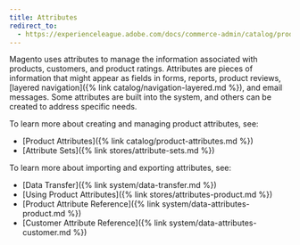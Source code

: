 ```yaml
---
title: Attributes
redirect_to:
  - https://experienceleague.adobe.com/docs/commerce-admin/catalog/product-attributes/product-attributes.html
---
```


Magento uses attributes to manage the information associated with products, customers, and product ratings. Attributes are pieces of information that might appear as fields in forms, reports, product reviews, [layered navigation]({% link catalog/navigation-layered.md %}), and email messages. Some attributes are built into the system, and others can be created to address specific needs.

To learn more about creating and managing product attributes, see:

- [Product Attributes]({% link catalog/product-attributes.md %})
- [Attribute Sets]({% link stores/attribute-sets.md %})

To learn more about importing and exporting attributes, see:

- [Data Transfer]({% link system/data-transfer.md %})
- [Using Product Attributes]({% link stores/attributes-product.md %})
- [Product Attribute Reference]({% link system/data-attributes-product.md %})
- [Customer Attribute Reference]({% link system/data-attributes-customer.md %})
